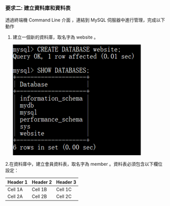 ### 要求二: 建立資料庫和資料表
透過終端機 Command Line 介⾯ ，連結到 MySQL 伺服器中進⾏管理，完成以下動作
1. 建立⼀個新的資料庫，取名字為 website 。

   ![Test Image](picture/task2-1.png)

2.在資料庫中，建立會員資料表，取名字為 member 。資料表必須包含以下欄位設定：

| Header 1 | Header 2 | Header 3 |
| -------- | -------- | -------- |
| Cell 1A  | Cell 1B  | Cell 1C  |
| Cell 2A  | Cell 2B  | Cell 2C  |

